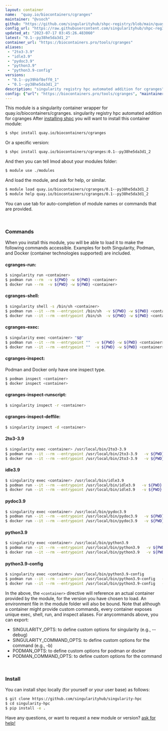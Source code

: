 ```yaml
---
layout: container
name:  "quay.io/biocontainers/cgranges"
maintainer: "@vsoch"
github: "https://github.com/singularityhub/shpc-registry/blob/main/quay.io/biocontainers/cgranges/container.yaml"
config_url: "https://raw.githubusercontent.com/singularityhub/shpc-registry/main/quay.io/biocontainers/cgranges/container.yaml"
updated_at: "2023-07-17 03:45:26.483060"
latest: "0.1--py38he5da3d1_2"
container_url: "https://biocontainers.pro/tools/cgranges"
aliases:
 - "2to3-3.9"
 - "idle3.9"
 - "pydoc3.9"
 - "python3.9"
 - "python3.9-config"
versions:
 - "0.1--py39hbf8eff0_1"
 - "0.1--py38he5da3d1_2"
description: "singularity registry hpc automated addition for cgranges"
config: {"url": "https://biocontainers.pro/tools/cgranges", "maintainer": "@vsoch", "description": "singularity registry hpc automated addition for cgranges", "latest": {"0.1--py38he5da3d1_2": "sha256:27b6c99bd9d023483b57bfbc3b1989a62e0d5e0c4481f31969ed6b40eaa4b7a2"}, "tags": {"0.1--py39hbf8eff0_1": "sha256:8d627022e13b0ecffc7ff47650abf7be033e71df6ae967dfda552459b17a2c78", "0.1--py38he5da3d1_2": "sha256:27b6c99bd9d023483b57bfbc3b1989a62e0d5e0c4481f31969ed6b40eaa4b7a2"}, "docker": "quay.io/biocontainers/cgranges", "aliases": {"2to3-3.9": "/usr/local/bin/2to3-3.9", "idle3.9": "/usr/local/bin/idle3.9", "pydoc3.9": "/usr/local/bin/pydoc3.9", "python3.9": "/usr/local/bin/python3.9", "python3.9-config": "/usr/local/bin/python3.9-config"}}
---
```


This module is a singularity container wrapper for quay.io/biocontainers/cgranges.
singularity registry hpc automated addition for cgranges
After [installing shpc](#install) you will want to install this container module:


```bash
$ shpc install quay.io/biocontainers/cgranges
```

Or a specific version:

```bash
$ shpc install quay.io/biocontainers/cgranges:0.1--py38he5da3d1_2
```

And then you can tell lmod about your modules folder:

```bash
$ module use ./modules
```

And load the module, and ask for help, or similar.

```bash
$ module load quay.io/biocontainers/cgranges/0.1--py38he5da3d1_2
$ module help quay.io/biocontainers/cgranges/0.1--py38he5da3d1_2
```

You can use tab for auto-completion of module names or commands that are provided.

<br>

### Commands

When you install this module, you will be able to load it to make the following commands accessible.
Examples for both Singularity, Podman, and Docker (container technologies supported) are included.

#### cgranges-run:

```bash
$ singularity run <container>
$ podman run --rm  -v ${PWD} -w ${PWD} <container>
$ docker run --rm  -v ${PWD} -w ${PWD} <container>
```

#### cgranges-shell:

```bash
$ singularity shell -s /bin/sh <container>
$ podman run --it --rm --entrypoint /bin/sh  -v ${PWD} -w ${PWD} <container>
$ docker run --it --rm --entrypoint /bin/sh  -v ${PWD} -w ${PWD} <container>
```

#### cgranges-exec:

```bash
$ singularity exec <container> "$@"
$ podman run --it --rm --entrypoint ""  -v ${PWD} -w ${PWD} <container> "$@"
$ docker run --it --rm --entrypoint ""  -v ${PWD} -w ${PWD} <container> "$@"
```

#### cgranges-inspect:

Podman and Docker only have one inspect type.

```bash
$ podman inspect <container>
$ docker inspect <container>
```

#### cgranges-inspect-runscript:

```bash
$ singularity inspect -r <container>
```

#### cgranges-inspect-deffile:

```bash
$ singularity inspect -d <container>
```


#### 2to3-3.9

```bash
$ singularity exec <container> /usr/local/bin/2to3-3.9
$ podman run --it --rm --entrypoint /usr/local/bin/2to3-3.9   -v ${PWD} -w ${PWD} <container> -c " $@"
$ docker run --it --rm --entrypoint /usr/local/bin/2to3-3.9   -v ${PWD} -w ${PWD} <container> -c " $@"
```


#### idle3.9

```bash
$ singularity exec <container> /usr/local/bin/idle3.9
$ podman run --it --rm --entrypoint /usr/local/bin/idle3.9   -v ${PWD} -w ${PWD} <container> -c " $@"
$ docker run --it --rm --entrypoint /usr/local/bin/idle3.9   -v ${PWD} -w ${PWD} <container> -c " $@"
```


#### pydoc3.9

```bash
$ singularity exec <container> /usr/local/bin/pydoc3.9
$ podman run --it --rm --entrypoint /usr/local/bin/pydoc3.9   -v ${PWD} -w ${PWD} <container> -c " $@"
$ docker run --it --rm --entrypoint /usr/local/bin/pydoc3.9   -v ${PWD} -w ${PWD} <container> -c " $@"
```


#### python3.9

```bash
$ singularity exec <container> /usr/local/bin/python3.9
$ podman run --it --rm --entrypoint /usr/local/bin/python3.9   -v ${PWD} -w ${PWD} <container> -c " $@"
$ docker run --it --rm --entrypoint /usr/local/bin/python3.9   -v ${PWD} -w ${PWD} <container> -c " $@"
```


#### python3.9-config

```bash
$ singularity exec <container> /usr/local/bin/python3.9-config
$ podman run --it --rm --entrypoint /usr/local/bin/python3.9-config   -v ${PWD} -w ${PWD} <container> -c " $@"
$ docker run --it --rm --entrypoint /usr/local/bin/python3.9-config   -v ${PWD} -w ${PWD} <container> -c " $@"
```



In the above, the `<container>` directive will reference an actual container provided
by the module, for the version you have chosen to load. An environment file in the
module folder will also be bound. Note that although a container
might provide custom commands, every container exposes unique exec, shell, run, and
inspect aliases. For anycommands above, you can export:

 - SINGULARITY_OPTS: to define custom options for singularity (e.g., --debug)
 - SINGULARITY_COMMAND_OPTS: to define custom options for the command (e.g., -b)
 - PODMAN_OPTS: to define custom options for podman or docker
 - PODMAN_COMMAND_OPTS: to define custom options for the command

<br>

### Install

You can install shpc locally (for yourself or your user base) as follows:

```bash
$ git clone https://github.com/singularityhub/singularity-hpc
$ cd singularity-hpc
$ pip install -e .
```

Have any questions, or want to request a new module or version? [ask for help!](https://github.com/singularityhub/singularity-hpc/issues)